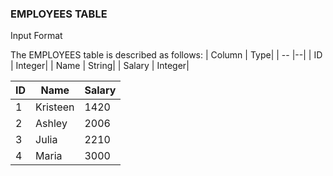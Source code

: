 ### EMPLOYEES TABLE 
Input Format

The EMPLOYEES table is described as follows:
| Column | Type|
| -- |--|
| ID | Integer|
| Name | String|
| Salary | Integer|


| ID | Name | Salary |
| -- | -- | -- |
| 1 | Kristeen | 1420 |
| 2 | Ashley | 2006 |
| 3 | Julia | 2210 |
| 4 | Maria | 3000 |
